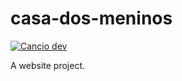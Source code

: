 # casa-dos-meninos
 
[![Cancio dev](https://img.shields.io/badge/cancio.dev-website-green)](https://cancio.dev) 

A website project.